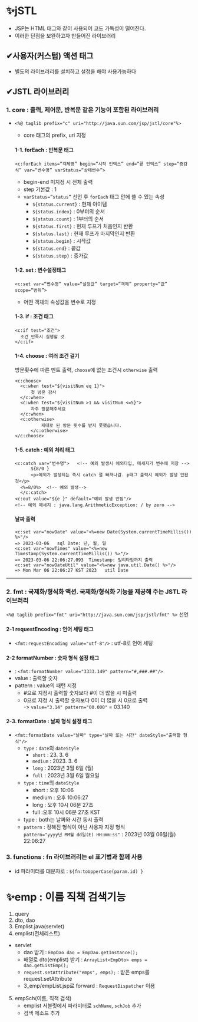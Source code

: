 # ✨jSTL
- JSP는 HTML 태그와 같이 사용되어 코드 가독성이 떨어진다.
- 이러한 단점을 보완하고자 만들어진 라이브러리

## ✔사용자(커스텀) 액션 태그
- 별도의 라이브러리를 설치하고 설정을 해야 사용가능하다
## ✔JSTL 라이브러리
### 1. core : 출력, 제어문, 반복문 같은 기능이 포함된 라이브러리
- `<%@ taglib prefix="c" uri="http://java.sun.com/jsp/jstl/core"%>`
    - core 태그의 prefix, uri 지정
  #### 1-1. forEach : 반복문 태그
  `<c:forEach items=“객체명” begin=“시작 인덱스” end=“끝 인덱스” step=“증감식” var=“변수명” varStatus=“상태변수”>`
  - begin-end 미지정 시 전체 출력
  - step 기본값 : 1
  - `varStatus=”status”` 선언 후 `forEach` 태그 안에 쓸 수 있는 속성
    - `${status.current}` : 현재 아이템 
    - `${status.index}` : 0부터의 순서
    - `${status.count}` : 1부터의 순서
    - `${status.first}` : 현재 루프가 처음인지 반환
    - `${status.last}` : 현재 루프가 마지막인지 반환
    - `${status.begin}` : 시작값
    - `${status.end}` : 끝값 
    - `${status.step}` : 증가값 
  #### 1-2. set : 변수설정태그
  `<c:set var=“변수명” value=“설정값” target=“객체” property=“값” scope=“범위”>`  
  - 어떤 객체의 속성값을 변수로 지정

  #### 1-3. if : 조건 태그
  ```
  <c:if test="조건"> 
    조건 만족시 실행할 것
  </c:if>
  ```
  #### 1-4. choose : 여러 조건 걸기
  방문횟수에 따른 멘트 출력, `choose`에 없는 조건시 `otherwise` 출력
  ```
  <c:choose> 
  	<c:when test="${visitNum eq 1}">
  		첫 방문 감사
  	</c:when>
    <c:when test="${visitNum >1 && visitNum <=5}">
  		자주 방문해주세요
  	</c:when>
  	<c:otherwise>
			제대로 된 방문 횟수를 받지 못했습니다.
		</c:otherwise>
  </c:choose>
  ```
  #### 1-5. catch : 예외 처리 태그
  ```
  <c:catch var="변수명">	<!-- 예외 발생시 에외타입, 메세지가 변수에 저장 -->
		${8/0 } 
		<p>예외가 발생되는 즉시 catch 절 빠져나감. p태그 출력시 예외가 발생 안된것</p>
    <%=8/0%>  <!-- 예외 발생-->
	</c:catch>
  <c:out value="${e }" default="예외 발생 안됨"/> 
  <!-- 예외 메세지 : java.lang.ArithmeticException: / by zero -->
  ```
  #### 날짜 출력
  ```
  <c:set var="nowDate" value="<%=new Date(System.currentTimeMillis()) %>"/>
  => 2023-03-06   sql Date: 년, 월, 일
  <c:set var="nowTimes" value="<%=new Timestamp(System.currentTimeMillis()) %>"/>
  => 2023-03-06 22:06:27.093  Timestamp: 밀리타임까지 출력
  <c:set var="nowDateUtil" value="<%=new java.util.Date() %>"/>
  => Mon Mar 06 22:06:27 KST 2023   util Date
  ```
---
### 2. fmt : 국제화/형식화 액션. 국제화/형식화 기능을 제공해 주는 JSTL 라이브러리
`<%@ taglib prefix="fmt" uri="http://java.sun.com/jsp/jstl/fmt" %>` 선언  
#### 2-1 requestEncoding : 언어 세팅 태그
- `<fmt:requestEncoding value="utf-8"/>` : utf-8로 언어 세팅

#### 2-2 formatNumber : 숫자 형식 설정 태그
-  : `<fmt:formatNumber value="3333.149" pattern="#,###.##"/>`
  - value : 출력할 숫자
  - pattern : value의 패턴 지정
    - #으로 지정시 출력할 숫자보다 #이 더 많을 시 미출력
    - 0으로 지정 시 출력할 숫자보다 0이 더 많을 시 0으로 출력  
    -> `value="3.14" pattern="00.000"` = 03.140
#### 2-3. formatDate : 날짜 형식 설정 태그
- `<fmt:formatDate value="날짜" type="날짜 또는 시간" dateStyle="출력할 형식"/>`
  - `type` : `date`의 `dateStyle` 
    - `short` : 23. 3. 6  
    - `medium` : 2023. 3. 6
    - `long` : 2023년 3월 6일 (월)
    - `full` : 2023년 3월 6일 월요일
  - `type` : `time`의 `dateStyle` 
    - short : 오후 10:06
    - medium : 오후 10:06:27
    - long : 오후 10시 06분 27초
    - full :오후 10시 06분 27초 KST
  - type : both는 날짜와 시간 동시 출력
  - `pattern` : 정해진 형식이 아닌 사용자 지정 형식  
  `pattern="yyyy년 MM월 dd일(E) HH:mm:ss"` : 2023년 03월 06일(월) 22:06:27

### 3. functions : fn 라이브러리는 el 표기법과 함께 사용
- id 파라미터를 대문자로 : `${fn:toUpperCase(param.id) }`

# ✨emp : 이름 직책 검색기능
1. query
2. dto, dao
3. Emplist.java(servlet)
4. emplist(전체리스트)
- servlet
  - dao 받기 : `EmpDao dao = EmpDao.getInstance();`
  - 배열로 dto(emplist) 받기 : `ArrayList<EmpDto> emps = dao.getListEmp();`
  - `request.setAttribute("emps", emps);` : 받은 emps를 request.setAttribute 
  - 3_emp/empList.jsp로 forward : `RequestDispatcher` 이용
5. empSch(이름, 직책 검색)
   - emplist 서블릿에서 파라미터로 `schName`, `schJob` 추가
   - 검색 메소드 추가

